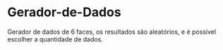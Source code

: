 # Gerador-de-Dados
Gerador de dados de 6 faces, os resultados são aleatórios, e é possível escolher a quantidade de dados.
